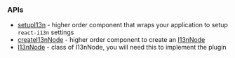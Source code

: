 ### APIs

 * [setupI13n](./setupI13n.md) - higher order component that wraps your application to setup `react-i13n` settings
 * [createI13nNode](./createI13nNode.md) - higher order component to create an [I13nNode](./I13nNode.md)
 * [I13nNode](./I13nNode.md) - class of I13nNode, you will need this to implement the plugin

